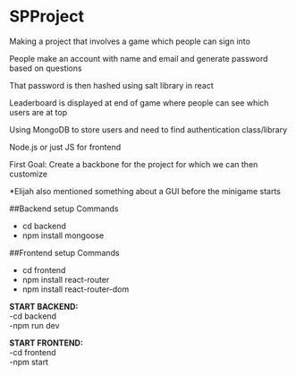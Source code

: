 # SPProject

Making a project that involves a game which people can sign into

People make an account with name and email and generate password based on questions

That password is then hashed using salt library in react

Leaderboard is displayed at end of game where people can see which users are at top

Using MongoDB to store users and need to find authentication class/library

Node.js or just JS for frontend

First Goal: Create a backbone for the project for which we can then customize

*Elijah also mentioned something about a GUI before the minigame starts

##Backend setup Commands
* cd backend
* npm install mongoose

##Frontend setup Commands
* cd frontend
* npm install react-router
* npm install react-router-dom

<b>START BACKEND:</b></br>
-cd backend</br>
-npm run dev</br>

<b>START FRONTEND:</b></br>
-cd frontend</br>
-npm start</br>
